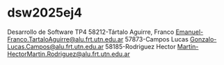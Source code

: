 # dsw2025ej4
Desarrollo de Software
TP4
58212-Tártalo Aguirre, Franco Emanuel-Franco.TartaloAguirre@alu.frt.utn.edu.ar
57873-Campos Lucas Gonzalo-Lucas.Campos@alu.frt.utn.edu.ar
58185-Rodriguez Hector Martin-HectorMartin.Rodriguez@alu.frt.utn.edu.ar
